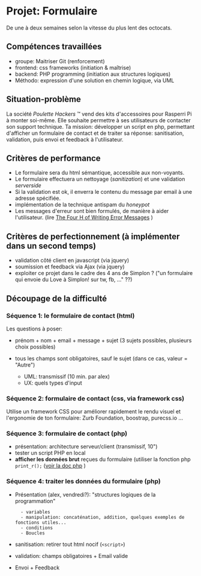 # Projet: Formulaire
De une à deux semaines selon la vitesse du plus lent des octocats.
## Compétences travaillées
- groupe: Maitriser Git (renforcement)
- frontend: css frameworks (initiation & maîtrise)
- backend: PHP programming (initiation aux structures logiques)
- Méthodo: expression d'une solution en chemin logique, via UML

## Situation-problème
La société *Poulette Hackers* ™ vend des kits d'accessoires pour Rasperri Pi à monter soi-même. Elle souhaite permettre à ses utilisateurs de contacter son support technique.
Ta mission: développer un script en php, permettant d'afficher un formulaire de contact et de traiter sa réponse: sanitisation, validation, puis envoi et feedback à l'utilisateur. 
## Critères de performance
- Le formulaire sera du html sémantique, accessible aux non-voyants.
- Le formulaire effectuera un nettoyage (*sanitization*) et une validation *serverside*
- Si la validation est ok, il enverra le contenu du message par email à une adresse spécifiée.
- implémentation de la technique antispam du *honeypot*
- Les messages d'erreur sont bien formulés, de manière à aider l'utilisateur. (lire [The Four H of Writing Error Messages](http://uxmas.com/2012/the-4-hs-of-writing-error-messages) )
## Critères de perfectionnement (à implémenter dans un second temps)
- validation côté client en javascript (via jquery)
- soumission et feedback via Ajax (via jquery)
- exploiter ce projet dans le cadre des 4 ans de Simplon ? ("un formulaire qui envoie du Love à Simplon! sur tw, fb, ..." ??)

## Découpage de la difficulté
### Séquence 1: le formulaire de contact (html)
Les questions à poser:
- prénom + nom + email + message + sujet (3 sujets possibles, plusieurs choix possibles)
- tous les champs sont obligatoires, sauf le sujet (dans ce cas, valeur = "Autre")


	- UML: transmissif (10 min. par alex)
	- UX: quels types d'input

### Séquence 2: formulaire de contact (css, via framework css)
Utilise un framework CSS pour améliorer rapidement le rendu visuel et l'ergonomie de ton formulaire: Zurb Foundation, boostrap, purecss.io ...
### Séquence 3: formulaire de contact (php)
- présentation: architecture serveur/client (transmissif, 10")
- tester un script PHP en local
- **afficher les données brut** reçues du formulaire (utiliser la fonction php `print_r();` ([voir la doc php](http://php.net/manual/en/function.print-r.php) )
### Séquence 4: traiter les données du formulaire (php)
- Présentation (alex, vendredi?): "structures logiques de la programmation"

		- variables
		- manipulation: concaténation, addition, quelques exemples de fonctions utiles...
		- conditions
		- Boucles
- sanitisation: retirer tout html nocif (`<script>`)
- validation: champs obligatoires + Email valide
- Envoi + Feedback